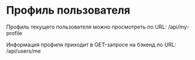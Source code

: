 # Профиль пользователя
Профиль текущего пользователя можно просмотреть по URL: /api/my-profile

Информация профиля приходит в GET-запросе на бэкенд по URL: /api/users/me
